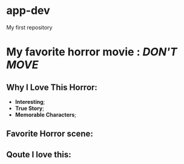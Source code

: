 # app-dev
My first repository

# My favorite horror movie : *DON'T MOVE*

## Why I Love This Horror:
- **Interesting**;
- **True Story**;
- **Memorable Characters**;

## Favorite Horror scene:

## Qoute I love this:
